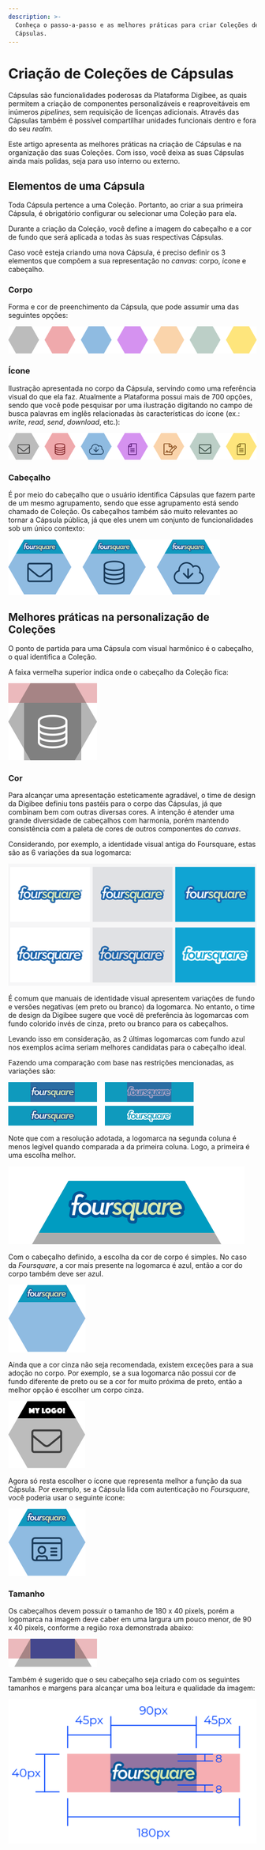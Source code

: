 ```yaml
---
description: >-
  Conheça o passo-a-passo e as melhores práticas para criar Coleções de
  Cápsulas.
---
```


# Criação de Coleções de Cápsulas

Cápsulas são funcionalidades poderosas da Plataforma Digibee, as quais permitem a criação de componentes personalizáveis e reaproveitáveis em inúmeros _pipelines_, sem requisição de licenças adicionais. Através das Cápsulas também é possível compartilhar unidades funcionais dentro e fora do seu _realm_.

Este artigo apresenta as melhores práticas na criação de Cápsulas e na organização das suas Coleções. Com isso, você deixa as suas Cápsulas ainda mais polidas, seja para uso interno ou externo.

## Elementos de uma Cápsula <a href="#h_ecf4404860" id="h_ecf4404860"></a>

Toda Cápsula pertence a uma Coleção. Portanto, ao criar a sua primeira Cápsula, é obrigatório configurar ou selecionar uma Coleção para ela.

Durante a criação da Coleção, você define a imagem do cabeçalho e a cor de fundo que será aplicada a todas às suas respectivas Cápsulas.

Caso você esteja criando uma nova Cápsula, é preciso definir os 3 elementos que compõem a sua representação no _canvas_: corpo, ícone e cabeçalho.

### Corpo <a href="#h_dea515ecb0" id="h_dea515ecb0"></a>

Forma e cor de preenchimento da Cápsula, que pode assumir uma das seguintes opções:

![](<../../.gitbook/assets/01 (10).png>)

### Ícone <a href="#h_1d1c7ec435" id="h_1d1c7ec435"></a>

Ilustração apresentada no corpo da Cápsula, servindo como uma referência visual do que ela faz. Atualmente a Plataforma possui mais de 700 opções, sendo que você pode pesquisar por uma ilustração digitando no campo de busca palavras em inglês relacionadas às características do ícone (ex.: _write_, _read_, _send_, _download_, etc.):

![](<../../.gitbook/assets/02 (5).png>)

### Cabeçalho <a href="#h_1def8b1b17" id="h_1def8b1b17"></a>

É por meio do cabeçalho que o usuário identifica Cápsulas que fazem parte de um mesmo agrupamento, sendo que esse agrupamento está sendo chamado de Coleção. Os cabeçalhos também são muito relevantes ao tornar a Cápsula pública, já que eles unem um conjunto de funcionalidades sob um único contexto:

![](<../../.gitbook/assets/03 (8).png>)

## Melhores práticas na personalização de Coleções <a href="#h_ab28a0d4e1" id="h_ab28a0d4e1"></a>

O ponto de partida para uma Cápsula com visual harmônico é o cabeçalho, o qual identifica a Coleção.

A faixa vermelha superior indica onde o cabeçalho da Coleção fica:

![](<../../.gitbook/assets/04 (7).png>)

### Cor <a href="#h_9d85c287c6" id="h_9d85c287c6"></a>

Para alcançar uma apresentação esteticamente agradável, o time de design da Digibee definiu tons pastéis para o corpo das Cápsulas, já que combinam bem com outras diversas cores. A intenção é atender uma grande diversidade de cabeçalhos com harmonia, porém mantendo consistência com a paleta de cores de outros componentes do _canvas_.

Considerando, por exemplo, a identidade visual antiga do Foursquare, estas são as 6 variações da sua logomarca:

![](<../../.gitbook/assets/05 (7).png>)

É comum que manuais de identidade visual apresentem variações de fundo e versões negativas (em preto ou branco) da logomarca. No entanto, o time de design da Digibee sugere que você dê preferência às logomarcas com fundo colorido invés de cinza, preto ou branco para os cabeçalhos.

Levando isso em consideração, as 2 últimas logomarcas com fundo azul nos exemplos acima seriam melhores candidatas para o cabeçalho ideal.

Fazendo uma comparação com base nas restrições mencionadas, as variações são:

![](<../../.gitbook/assets/06 (4).png>)

Note que com a resolução adotada, a logomarca na segunda coluna é menos legível quando comparada a da primeira coluna. Logo, a primeira é uma escolha melhor.

![](<../../.gitbook/assets/07 (5).png>)

Com o cabeçalho definido, a escolha da cor de corpo é simples. No caso da _Foursquare_, a cor mais presente na logomarca é azul, então a cor do corpo também deve ser azul.

![](../../.gitbook/assets/08.png)

Ainda que a cor cinza não seja recomendada, existem exceções para a sua adoção no corpo. Por exemplo, se a sua logomarca não possui cor de fundo diferente de preto ou se a cor for muito próxima de preto, então a melhor opção é escolher um corpo cinza.

![](<../../.gitbook/assets/09 (3).png>)

Agora só resta escolher o ícone que representa melhor a função da sua Cápsula. Por exemplo, se a Cápsula lida com autenticação no _Foursquare_, você poderia usar o seguinte ícone:

![](../../.gitbook/assets/10.png)

### Tamanho <a href="#h_2c8ee13bd4" id="h_2c8ee13bd4"></a>

Os cabeçalhos devem possuir o tamanho de 180 x 40 pixels, porém a logomarca na imagem deve caber em uma largura um pouco menor, de 90 x 40 pixels, conforme a região roxa demonstrada abaixo:

![](../../.gitbook/assets/11.png)

Também é sugerido que o seu cabeçalho seja criado com os seguintes tamanhos e margens para alcançar uma boa leitura e qualidade da imagem:

![](../../.gitbook/assets/12.png)
